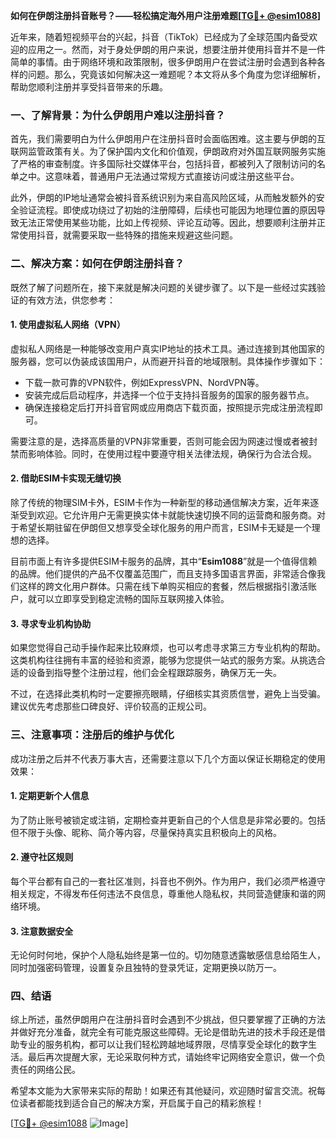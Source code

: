 **如何在伊朗注册抖音账号？——轻松搞定海外用户注册难题[[TG💪+ @esim1088](https://t.me/s/esim1088)]**

近年来，随着短视频平台的兴起，抖音（TikTok）已经成为了全球范围内备受欢迎的应用之一。然而，对于身处伊朗的用户来说，想要注册并使用抖音并不是一件简单的事情。由于网络环境和政策限制，很多伊朗用户在尝试注册时会遇到各种各样的问题。那么，究竟该如何解决这一难题呢？本文将从多个角度为您详细解析，帮助您顺利注册并享受抖音带来的乐趣。

### **一、了解背景：为什么伊朗用户难以注册抖音？**

首先，我们需要明白为什么伊朗用户在注册抖音时会面临困难。这主要与伊朗的互联网监管政策有关。为了保护国内文化和价值观，伊朗政府对外国互联网服务实施了严格的审查制度。许多国际社交媒体平台，包括抖音，都被列入了限制访问的名单之中。这意味着，普通用户无法通过常规方式直接访问或注册这些平台。

此外，伊朗的IP地址通常会被抖音系统识别为来自高风险区域，从而触发额外的安全验证流程。即使成功绕过了初始的注册障碍，后续也可能因为地理位置的原因导致无法正常使用某些功能，比如上传视频、评论互动等。因此，想要顺利注册并正常使用抖音，就需要采取一些特殊的措施来规避这些问题。

### **二、解决方案：如何在伊朗注册抖音？**

既然了解了问题所在，接下来就是解决问题的关键步骤了。以下是一些经过实践验证的有效方法，供您参考：

#### **1. 使用虚拟私人网络（VPN）**
虚拟私人网络是一种能够改变用户真实IP地址的技术工具。通过连接到其他国家的服务器，您可以伪装成该国用户，从而避开抖音的地域限制。具体操作步骤如下：
- 下载一款可靠的VPN软件，例如ExpressVPN、NordVPN等。
- 安装完成后启动程序，并选择一个位于支持抖音服务的国家的服务器节点。
- 确保连接稳定后打开抖音官网或应用商店下载页面，按照提示完成注册流程即可。

需要注意的是，选择高质量的VPN非常重要，否则可能会因为网速过慢或者被封禁而影响体验。同时，在使用过程中要遵守相关法律法规，确保行为合法合规。

#### **2. 借助ESIM卡实现无缝切换**
除了传统的物理SIM卡外，ESIM卡作为一种新型的移动通信解决方案，近年来逐渐受到欢迎。它允许用户无需更换实体卡就能快速切换不同的运营商和服务商。对于希望长期驻留在伊朗但又想享受全球化服务的用户而言，ESIM卡无疑是一个理想的选择。

目前市面上有许多提供ESIM卡服务的品牌，其中“**Esim1088**”就是一个值得信赖的品牌。他们提供的产品不仅覆盖范围广，而且支持多国语言界面，非常适合像我们这样的跨文化用户群体。只需在线下单购买相应的套餐，然后根据指引激活账户，就可以立即享受到稳定流畅的国际互联网接入体验。

#### **3. 寻求专业机构协助**
如果您觉得自己动手操作起来比较麻烦，也可以考虑寻求第三方专业机构的帮助。这类机构往往拥有丰富的经验和资源，能够为您提供一站式的服务方案。从挑选合适的设备到指导整个注册过程，他们会全程跟踪服务，确保万无一失。

不过，在选择此类机构时一定要擦亮眼睛，仔细核实其资质信誉，避免上当受骗。建议优先考虑那些口碑良好、评价较高的正规公司。

### **三、注意事项：注册后的维护与优化**

成功注册之后并不代表万事大吉，还需要注意以下几个方面以保证长期稳定的使用效果：

#### **1. 定期更新个人信息**
为了防止账号被锁定或注销，定期检查并更新自己的个人信息是非常必要的。包括但不限于头像、昵称、简介等内容，尽量保持真实且积极向上的风格。

#### **2. 遵守社区规则**
每个平台都有自己的一套社区准则，抖音也不例外。作为用户，我们必须严格遵守相关规定，不得发布任何违法不良信息，尊重他人隐私权，共同营造健康和谐的网络环境。

#### **3. 注意数据安全**
无论何时何地，保护个人隐私始终是第一位的。切勿随意透露敏感信息给陌生人，同时加强密码管理，设置复杂且独特的登录凭证，定期更换以防万一。

### **四、结语**

综上所述，虽然伊朗用户在注册抖音时会遇到不少挑战，但只要掌握了正确的方法并做好充分准备，就完全有可能克服这些障碍。无论是借助先进的技术手段还是借助专业的服务机构，都可以让我们轻松跨越地域界限，尽情享受全球化的数字生活。最后再次提醒大家，无论采取何种方式，请始终牢记网络安全意识，做一个负责任的网络公民。

希望本文能为大家带来实际的帮助！如果还有其他疑问，欢迎随时留言交流。祝每位读者都能找到适合自己的解决方案，开启属于自己的精彩旅程！

[[TG💪+ @esim1088](https://t.me/s/esim1088) ![Image](https://i.postimg.cc/4NQfJmqS/Snipaste-2025-05-13-00-14-12.png)]